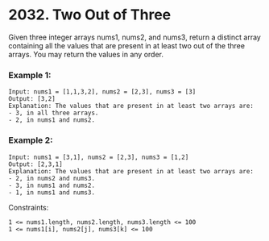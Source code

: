 # 2032. Two Out of Three


Given three integer arrays nums1, nums2, and nums3, return a distinct array containing all the values that are present in at least two out of the three arrays. You may return the values in any order.

 

### Example 1:
```
Input: nums1 = [1,1,3,2], nums2 = [2,3], nums3 = [3]
Output: [3,2]
Explanation: The values that are present in at least two arrays are:
- 3, in all three arrays.
- 2, in nums1 and nums2.
```

### Example 2:
```
Input: nums1 = [3,1], nums2 = [2,3], nums3 = [1,2]
Output: [2,3,1]
Explanation: The values that are present in at least two arrays are:
- 2, in nums2 and nums3.
- 3, in nums1 and nums2.
- 1, in nums1 and nums3.
 ```

Constraints:
```
1 <= nums1.length, nums2.length, nums3.length <= 100
1 <= nums1[i], nums2[j], nums3[k] <= 100
```